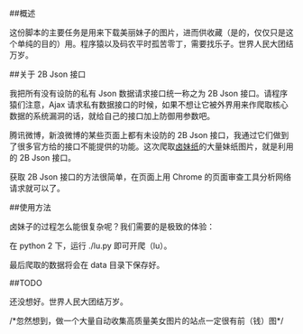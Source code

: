 ##概述

这份脚本的主要任务是用来下载美丽妹子的图片，进而供收藏（是的，仅仅只是这个单纯的目的）用。程序猿以及码农平时孤苦零丁，需要找乐子。世界人民大团结万岁。

##关于 2B Json 接口

我把所有没有设防的私有 Json 数据请求接口统一称之为 2B Json 接口。请程序猿们注意，Ajax 请求私有数据接口的时候，如果不想让它被外界用来作爬取核心数据的系统漏洞的话，就给自己的接口加上防御用参数吧。

腾讯微博，新浪微博的某些页面上都有未设防的 2B Json 接口，我通过它们做到了很多官方给的接口不能提供的功能。这次爬取[卤妹纸](http://lumeizhi.com/)的大量妹纸图片，就是利用的 2B Json 接口。

获取 2B Json 接口的方法很简单，在页面上用 Chrome 的页面审查工具分析网络请求就可以了。

##使用方法

卤妹子的过程怎么能很复杂呢？我们需要的是极致的体验：

在 python 2 下，运行 ./lu.py 即可开爬（lu）。

最后爬取的数据将会在 data 目录下保存好。

##TODO

还没想好。世界人民大团结万岁。

/\*忽然想到，做一个大量自动收集高质量美女图片的站点一定很有前（钱）图\*/
